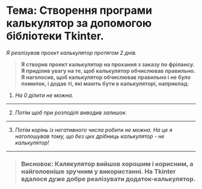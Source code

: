 # Тема: Створення програми калькулятор за допомогою бібліотеки Tkinter.

*Я реалізував проект калькулятор протягом 2 днів.*

>__Я створив проект калькулятор на прохання з заказу по фрілансу. Я приділив увагу на те, щоб калькулятор обчислював правильно. Я наголосив, щоб калькулятор обчислював правильно і не було помилок, і додав ті, які мають бути в калькуляторі, наприклад__:

1) *На 0 ділити не можна.*
___
2) *Потім щоб при розподілі виводив залишок.*
___
3) *Потім корінь із негативного числа робити не можна. На це я наголошував тому, що без цих дрібниць калькулятор - не калькулятор!*
___

>### Висновок: Калякулятор вийшов хорошим і корисним, а найголовніше зручним у використанні. На Tkinter вдалося дуже добре реалізувати додаток-калькулятор.